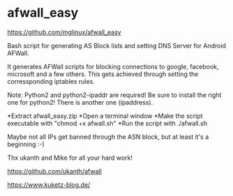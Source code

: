# afwall_easy
https://github.com/mglinux/afwall_easy


Bash script for generating AS Block lists and setting DNS Server for Android AFWall.

It generates AFWall scripts for blocking connections to google, facebook, microsoft and a few others.
This gets achieved through setting the corressponding iptables rules.


Note:   Python2 and python2-ipaddr are required! 
        Be sure to install the right one for python2! There is another one (ipaddress).


*Extract afwall_easy.zip
*Open a terminal window
*Make the script executable with "chmod +x afwall.sh"
*Run the script with ./afwall.sh


Maybe not all IPs get banned through the ASN block, but at least it's a beginning :-)


Thx ukanth and Mike for all your hard work!

https://github.com/ukanth/afwall

https://www.kuketz-blog.de/

